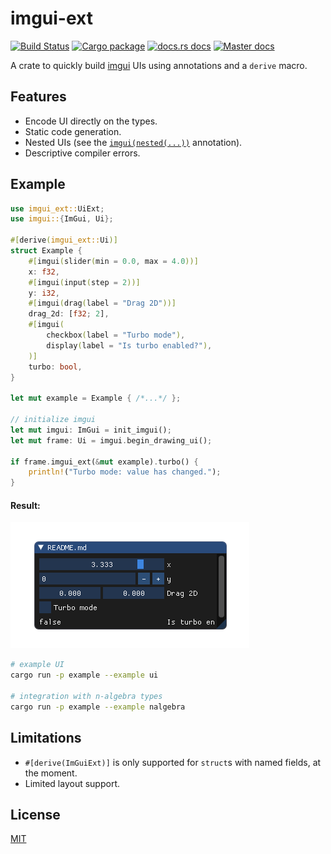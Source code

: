 # imgui-ext

[![Build Status](https://img.shields.io/travis/germangb/imgui-ext/master.svg?style=flat-square)](https://travis-ci.org/germangb/imgui-ext)
[![Cargo package](https://img.shields.io/crates/v/imgui-ext.svg?style=flat-square)](https://crates.io/crates/imgui-ext)
[![docs.rs docs](https://docs.rs/imgui-ext/badge.svg?style=flat-square)](https://docs.rs/imgui-ext)
[![Master docs](https://img.shields.io/badge/docs-master-blue.svg?style=flat-square)](https://germangb.github.io/imgui-ext/)


A crate to quickly build [imgui] UIs using annotations and a `derive` macro.

[imgui]: https://github.com/Gekkio/imgui-rs

## Features

* Encode UI directly on the types.
* Static code generation.
* Nested UIs (see the [`imgui(nested(...))`][nested] annotation).
* Descriptive compiler errors.

[nested]: https://germangb.github.io/imgui-ext/imgui_ext/nested/index.html

[example]: ./imgui_derive/CODEGEN.md

## Example

```rust
use imgui_ext::UiExt;
use imgui::{ImGui, Ui};

#[derive(imgui_ext::Ui)]
struct Example {
    #[imgui(slider(min = 0.0, max = 4.0))]
    x: f32,
    #[imgui(input(step = 2))]
    y: i32,
    #[imgui(drag(label = "Drag 2D"))]
    drag_2d: [f32; 2],
    #[imgui(
        checkbox(label = "Turbo mode"),
        display(label = "Is turbo enabled?"),
    )]
    turbo: bool,
}

let mut example = Example { /*...*/ };

// initialize imgui
let mut imgui: ImGui = init_imgui();
let mut frame: Ui = imgui.begin_drawing_ui();

if frame.imgui_ext(&mut example).turbo() {
    println!("Turbo mode: value has changed.");
}
```

#### Result:

![](assets/demo.png)

```bash
# example UI
cargo run -p example --example ui

# integration with n-algebra types
cargo run -p example --example nalgebra
```

[result]: assets/demo.png

## Limitations

* `#[derive(ImGuiExt)]` is only supported for `struct`s with named fields, at the moment.
* Limited layout support.

## License

[MIT](LICENSE.md)
